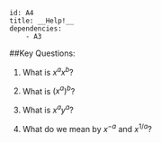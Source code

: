 ````
id: A4
title: __Help!__
dependencies: 
    - A3
````
##Key Questions:

1. What is $x^a x^b$?

1. What is $(x^a)^b$?

1. What is $x^a y^a$?

1. What do we mean by $x^{-a}$ and $x^{1/a}$?
        

